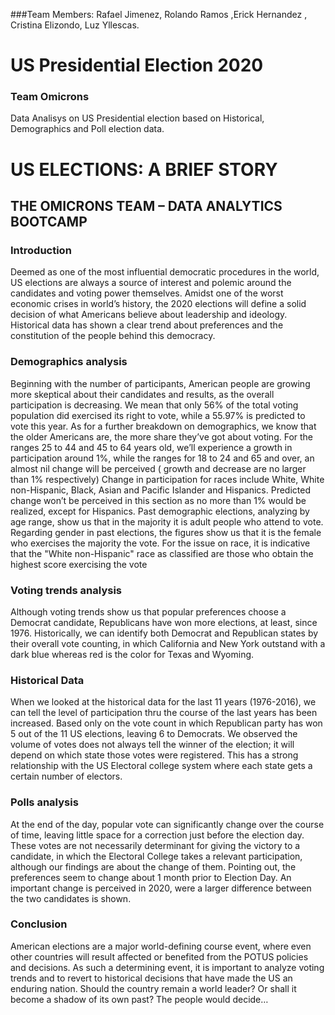 ###Team Members: Rafael Jimenez, Rolando Ramos  ,Erick Hernandez , Cristina Elizondo, Luz Yllescas.
# US Presidential Election 2020
### Team Omicrons 
Data Analisys on US Presidential election based on Historical, Demographics and Poll election data.

# US ELECTIONS: A BRIEF STORY
## THE OMICRONS TEAM – DATA ANALYTICS BOOTCAMP
### Introduction

Deemed as one of the most influential democratic procedures in the world, US elections are always a source of interest and polemic around the candidates and voting power themselves.
Amidst one of the worst economic crises in world’s history, the 2020 elections will define a solid decision of what Americans believe about leadership and ideology. Historical data has shown a clear trend about preferences and the constitution of the people behind this democracy.

### Demographics analysis

Beginning with the number of participants, American people are growing more skeptical about their candidates and results, as the overall participation is decreasing. We mean that only 56% of the total voting population did exercised its right to vote, while a 55.97% is predicted to vote this year.
As for a further breakdown on demographics, we know that the older Americans are, the more share they’ve got about voting. For the ranges 25 to 44 and 45 to 64 years old, we’ll experience a growth in participation around 1%, while the ranges for 18 to 24 and 65 and over, an almost nil change will be perceived ( growth and decrease are no larger than 1% respectively)
Change in participation for races include White, White non-Hispanic, Black, Asian and Pacific Islander and Hispanics. Predicted change won’t be perceived in this section as no more than 1% would be realized, except for Hispanics.
Past demographic elections, analyzing by age range, show us that in the majority it is adult people who attend to vote. Regarding gender in past elections, the figures show us that it is the female who exercises the majority the vote. For the issue on race, it is indicative that the "White non-Hispanic" race as classified are those who obtain the highest score exercising the vote

### Voting trends analysis

Although voting trends show us that popular preferences choose a Democrat candidate, Republicans have won more elections, at least, since 1976. Historically, we can identify both Democrat and Republican states by their overall vote counting, in which California and New York outstand with a dark blue whereas red is the color for Texas and Wyoming. 

### Historical Data

When we looked at the historical data for the last 11 years (1976-2016), we can tell the level of participation thru the course of the last years has been increased.
Based only on the vote count in which Republican party has won 5 out of the 11 US elections, leaving 6 to Democrats.
We observed the volume of votes does not always tell the winner of the election; it will depend on which state those votes were registered. This has a strong relationship with the US Electoral college system where each state gets a certain number of electors.

### Polls analysis

At the end of the day, popular vote can significantly change over the course of time, leaving little space for a correction just before the election day. These votes are not necessarily determinant for giving the victory to a candidate, in which the Electoral College takes a relevant participation, although our findings are about the change of them. Pointing out, the preferences seem to change about 1 month prior to Election Day. An important change is perceived in 2020, were a larger difference between the two candidates is shown.

### Conclusion 

American elections are a major world-defining course event, where even other countries will result affected or benefited from the POTUS policies and decisions. As such a determining event, it is important to analyze voting trends and to revert to historical decisions that have made the US an enduring nation. Should the country remain a world leader? Or shall it become a shadow of its own past? The people would decide…	
